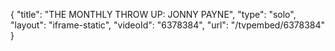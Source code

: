 {
    "title": "THE MONTHLY THROW UP: JONNY PAYNE",
    "type": "solo",
    "layout": "iframe-static",
    "videoId": "6378384",
    "url": "\/tvpembed\/6378384"
}